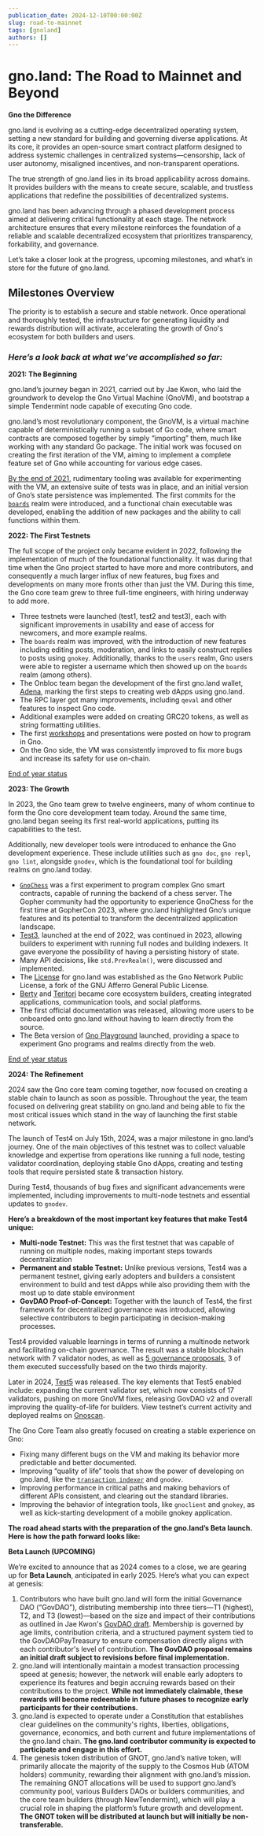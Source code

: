 ```yaml
---
publication_date: 2024-12-10T00:00:00Z
slug: road-to-mainnet
tags: [gnoland]
authors: []
---
```


# gno.land: The Road to Mainnet and Beyond

**Gno the Difference**

gno.land is evolving as a cutting-edge decentralized operating system, setting
a new standard for building and governing diverse applications. At its core, it
provides an open-source smart contract platform designed to address systemic
challenges in centralized systems—censorship, lack of user autonomy, misaligned
incentives, and non-transparent operations.

The true strength of gno.land lies in its broad applicability across domains. It
provides builders with the means to create secure, scalable, and trustless
applications that redefine the possibilities of decentralized systems.

gno.land has been advancing through a phased development process aimed at
delivering critical functionality at each stage. The network architecture ensures
that every milestone reinforces the foundation of a reliable and scalable
decentralized ecosystem that prioritizes transparency, forkability, and
governance.

Let’s take a closer look at the progress, upcoming milestones, and what’s in
store for the future of gno.land.

## Milestones Overview

The priority is to establish a secure and stable network. Once operational and
thoroughly tested, the infrastructure for generating liquidity and rewards
distribution will activate, accelerating the growth of Gno's ecosystem for both
builders and users.

### _Here’s a look back at what we’ve accomplished so far:_

**2021: The Beginning**

gno.land’s journey began in 2021, carried out by Jae Kwon, who laid the
groundwork to develop the Gno Virtual Machine (GnoVM), and bootstrap a simple
Tendermint node capable of executing Gno code.

gno.land’s most revolutionary component, the GnoVM, is a virtual machine capable
of deterministically running a subset of Go code, where smart contracts are
composed together by simply “importing” them, much like working with any standard
Go package. The initial work was focused on creating the first iteration of the
VM, aiming to implement a complete feature set of Gno while accounting for
various edge cases.

[By the end of 2021](https://github.com/gnolang/gno/tree/fa412d4bb38f6d6485d9b61784b34e5d5ca64554),
rudimentary tooling was available for experimenting with the
VM, an extensive suite of tests was in place, and an initial version of Gno’s
state persistence was implemented. The first commits for the [`boards`](https://github.com/gnolang/gno/tree/master/examples/gno.land/r/demo/boards)
realm were introduced, and a functional chain executable was developed, enabling
the addition of new packages and the ability to call functions within them.

**2022: The First Testnets**

The full scope of the project only became evident in 2022, following the
implementation of much of the foundational functionality. It was during that
time when the Gno project started to have more and more contributors, and
consequently a much larger influx of new features, bug fixes and developments
on many more fronts other than just the VM. During this time, the Gno core team
grew to three full-time engineers, with hiring underway to add more.

- Three testnets were launched (test1, test2 and test3), each with significant
  improvements in usability and ease of access for newcomers, and more example realms.
- The `boards` realm was improved, with the introduction of new features including
  editing posts, moderation, and links to easily construct replies to posts using
  `gnokey`. Additionally, thanks to the `users` realm, Gno users were able to register
  a username which then showed up on the `boards` realm (among others).
- The Onbloc team began the development of the first gno.land wallet, [Adena](https://www.adena.app/),
  marking the first steps to creating web dApps using gno.land.
- The RPC layer got many improvements, including `qeval` and other features to
  inspect Gno code.
- Additional examples were added on creating GRC20 tokens, as well as string
  formatting utilities.
- The first [workshops](https://github.com/gnolang/workshops) and presentations were posted on how to program in Gno.
- On the Gno side, the VM was consistently improved to fix more bugs and
  increase its safety for use on-chain.

[End of year status](https://github.com/gnolang/gno/tree/cabc1ad9a36319f68fed2bc888018bfcbff228a7)

**2023: The Growth**

In 2023, the Gno team grew to twelve engineers, many of whom continue to form
the Gno core development team today. Around the same time, gno.land began seeing
its first real-world applications, putting its capabilities to the test.

Additionally, new developer tools were introduced to enhance the Gno development
experience. These include utilities such as `gno doc`, `gno repl`, `gno lint`, alongside
`gnodev`, which is the foundational tool for building realms on gno.land today.

- [`GnoChess`](https://github.com/gnoverse/gnochess) was a first experiment to
  program complex Gno smart contracts, capable of running the backend of a chess
  server. The Gopher community had the opportunity to experience GnoChess for the
  first time at GopherCon 2023, where gno.land highlighted Gno’s unique features
  and its potential to transform the decentralized application landscape.
- [Test3](https://github.com/gnolang/gno/releases/tag/chain%2Ftest3.0), launched
  at the end of 2022, was continued in 2023, allowing builders to experiment with
  running full nodes and building indexers. It gave everyone the possibility of
  having a persisting history of state.
- Many API decisions, like `std.PrevRealm()`, were discussed and implemented.
- The [License](https://github.com/gnolang/gno?tab=License-1-ov-file) for
  gno.land was established as the Gno Network Public License, a fork of the
  GNU Afferro General Public License.
- [Berty](https://berty.tech/) and [Teritori](https://teritori.com/) became core
  ecosystem builders, creating integrated applications, communication tools, and
  social platforms.
- The first official documentation was released, allowing more users to be
  onboarded onto gno.land without having to learn directly from the source.
- The Beta version of [Gno Playground](https://play.gno.land) launched, providing
  a space to experiment Gno programs and realms directly from the web.

[End of year status](https://github.com/gnolang/gno/tree/c3a4993335f8881989eb49e4efea6a3c1310061d)

**2024: The Refinement**

2024 saw the Gno core team coming together, now focused on creating a stable
chain to launch as soon as possible. Throughout the year, the team focused on
delivering great stability on gno.land and being able to fix the most critical
issues which stand in the way of launching the first stable network.

The launch of Test4 on July 15th, 2024, was a major milestone in gno.land’s
journey. One of the main objectives of this testnet was to collect valuable
knowledge and expertise from operations like running a full node, testing
validator coordination, deploying stable Gno dApps, creating and testing tools
that require persisted state & transaction history.

During Test4, thousands of bug fixes and significant advancements were implemented,
including improvements to multi-node testnets and essential updates to `gnodev`.

**Here’s a breakdown of the most important key features that make Test4 unique:**
- **Multi-node Testnet:** This was the first testnet that was capable of running
  on multiple nodes, making important steps towards decentralization
- **Permanent and stable Testnet:** Unlike previous versions, Test4 was a permanent
  testnet, giving early adopters and builders a consistent environment to build and
  test dApps while also providing them with the most up to date stable environment
- **GovDAO Proof-of-Concept:** Together with the launch of Test4, the first
  framework for decentralized governance was introduced, allowing selective
  contributors to begin participating in decision-making processes.

Test4 provided valuable learnings in terms of running a multinode network and
facilitating on-chain governance. The result was a stable blockchain network with
7 validator nodes, as well as [5 governance proposals](https://test4.gno.land/r/gov/dao/v2),
3 of them executed successfully based on the two thirds majority.

Later in 2024, [Test5](https://test5.gno.land/) was released. The key elements
that Test5 enabled include: expanding the current validator set, which now
consists of 17 validators, pushing on more GnoVM fixes, releasing GovDAO v2 and
overall improving the quality-of-life for builders. View testnet’s current
activity and deployed realms on [Gnoscan](https://gnoscan.io/).

The Gno Core Team also greatly focused on creating a stable experience on Gno:
- Fixing many different bugs on the VM and making its behavior more predictable
  and better documented.
- Improving “quality of life” tools that show the power of developing on gno.land,
  like the [`transaction indexer`](https://github.com/gnolang/tx-indexer/) and `gnodev`.
- Improving performance in critical paths and making behaviors of different
  APIs consistent, and clearing out the standard libraries.
- Improving the behavior of integration tools, like `gnoclient` and `gnokey`, as
  well as kick-starting development of a mobile gnokey application.

**The road ahead starts with the preparation of the gno.land’s Beta launch.
Here is how the path forward looks like:**

**Beta Launch (UPCOMING)**

We’re excited to announce that as 2024 comes to a close, we are gearing up for
**Beta Launch**, anticipated in early 2025.  Here’s what you can expect at genesis:
1. Contributors who have built gno.land will form the initial Governance DAO
   (“GovDAO”), distributing membership into three tiers—T1 (highest), T2, and T3
   (lowest)—based on the size and impact of their contributions as outlined in
   Jae Kwon's [GovDAO draft](https://gist.github.com/jaekwon/918ad325c4c8f7fb5d6e022e33cb7eb3).
   Membership is governed by age limits, contribution criteria, and a structured
   payment system tied to the GovDAOPayTreasury to ensure compensation directly
   aligns with each contributor's level of contribution. **The GovDAO proposal
   remains an initial draft subject to revisions before final implementation.**
2. gno.land will intentionally maintain a modest transaction processing speed at
   genesis; however, the network will enable early adopters to experience its
   features and begin accruing rewards based on their contributions to the project.
   **While not immediately claimable, these rewards will become redeemable in future
   phases to recognize early participants for their contributions.**
3. gno.land is expected to operate under a Constitution that establishes clear
   guidelines on the community's rights, liberties, obligations, governance,
   economics, and both current and future implementations of the gno.land chain.
   **The gno.land contributor community is expected to participate and engage in this
   effort.**
4. The genesis token distribution of GNOT, gno.land’s native token, will primarily
   allocate the majority of the supply to the Cosmos Hub (ATOM holders) community,
   rewarding their alignment with gno.land’s mission. The remaining GNOT allocations
   will be used to support gno.land’s community pool, various Builders DAOs or
   builders communities, and the core team builders (through NewTendermint),
   which will play a crucial role in shaping the platform’s future growth and
   development. **The GNOT token will be distributed at launch but will initially
   be non-transferable.**





